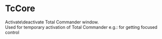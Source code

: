 # TcCore  Activate\deactivate Total Commander window.  Used for temporary activation of Total Commander  e.g.: for getting focused control    